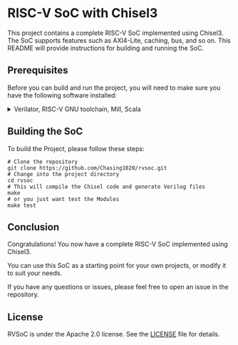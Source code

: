 # RISC-V SoC with Chisel3

This project contains a complete RISC-V SoC implemented using Chisel3. The SoC supports features such as AXI4-Lite,
caching, bus, and so on. This README will provide instructions for building and running the SoC.

## Prerequisites

Before you can build and run the project, you will need to make sure you have the following software installed:

<details>
  <summary>
    Verilator, RISC-V GNU toolchain, Mill, Scala
  </summary>

```shell
sudo pacman -S verilator riscv64-unknown-elf-binutils riscv64-unknown-elf-gcc riscv64-unknown-elf-newlib mill scala 
```

```shell
brew install verilator riscv-tools mill scala@2.13
```
</details>

## Building the SoC

To build the Project, please follow these steps:

```shell
# Clone the repository
git clone https://github.com/Chasing1020/rvsoc.git
# Change into the project directory
cd rvsoc
# This will compile the Chisel code and generate Verilog files
make
# or you just want test the Modules 
make test
```

## Conclusion 

Congratulations! You now have a complete RISC-V SoC implemented using Chisel3. 

You can use this SoC as a starting point for your own projects, or modify it to suit your needs. 

If you have any questions or issues, please feel free to open an issue in the repository.

## License

RVSoC is under the Apache 2.0 license. See the [LICENSE](./LICENSE) file for details.
